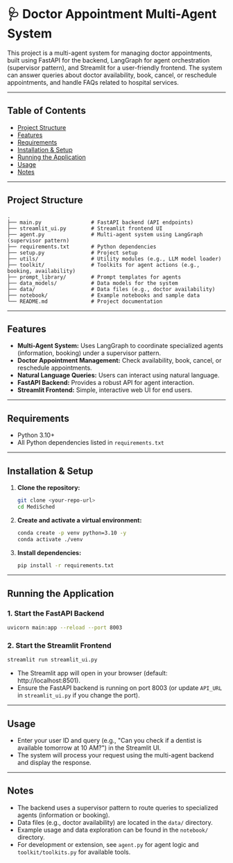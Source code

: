 # 🩺 Doctor Appointment Multi-Agent System

This project is a multi-agent system for managing doctor appointments, built using FastAPI for the backend, LangGraph for agent orchestration (supervisor pattern), and Streamlit for a user-friendly frontend. The system can answer queries about doctor availability, book, cancel, or reschedule appointments, and handle FAQs related to hospital services.

---

## Table of Contents

- [Project Structure](#project-structure)
- [Features](#features)
- [Requirements](#requirements)
- [Installation & Setup](#installation--setup)
- [Running the Application](#running-the-application)
- [Usage](#usage)
- [Notes](#notes)

---

## Project Structure

```
.
├── main.py                # FastAPI backend (API endpoints)
├── streamlit_ui.py        # Streamlit frontend UI
├── agent.py               # Multi-agent system using LangGraph (supervisor pattern)
├── requirements.txt       # Python dependencies
├── setup.py               # Project setup
├── utils/                 # Utility modules (e.g., LLM model loader)
├── toolkit/               # Toolkits for agent actions (e.g., booking, availability)
├── prompt_library/        # Prompt templates for agents
├── data_models/           # Data models for the system
├── data/                  # Data files (e.g., doctor availability)
├── notebook/              # Example notebooks and sample data
└── README.md              # Project documentation
```

---

## Features

- **Multi-Agent System:** Uses LangGraph to coordinate specialized agents (information, booking) under a supervisor pattern.
- **Doctor Appointment Management:** Check availability, book, cancel, or reschedule appointments.
- **Natural Language Queries:** Users can interact using natural language.
- **FastAPI Backend:** Provides a robust API for agent interaction.
- **Streamlit Frontend:** Simple, interactive web UI for end users.

---

## Requirements

- Python 3.10+
- All Python dependencies listed in `requirements.txt`

---

## Installation & Setup

1. **Clone the repository:**
   ```bash
   git clone <your-repo-url>
   cd MediSched
   ```

2. **Create and activate a virtual environment:**
   ```bash
   conda create -p venv python=3.10 -y
   conda activate ./venv
   ```

3. **Install dependencies:**
   ```bash
   pip install -r requirements.txt
   ```

---

## Running the Application

### 1. Start the FastAPI Backend

```bash
uvicorn main:app --reload --port 8003
```

### 2. Start the Streamlit Frontend

```bash
streamlit run streamlit_ui.py
```

- The Streamlit app will open in your browser (default: http://localhost:8501).
- Ensure the FastAPI backend is running on port 8003 (or update `API_URL` in `streamlit_ui.py` if you change the port).

---

## Usage

- Enter your user ID and query (e.g., "Can you check if a dentist is available tomorrow at 10 AM?") in the Streamlit UI.
- The system will process your request using the multi-agent backend and display the response.

---

## Notes

- The backend uses a supervisor pattern to route queries to specialized agents (information or booking).
- Data files (e.g., doctor availability) are located in the `data/` directory.
- Example usage and data exploration can be found in the `notebook/` directory.
- For development or extension, see `agent.py` for agent logic and `toolkit/toolkits.py` for available tools.